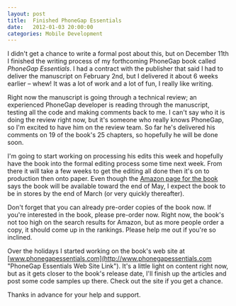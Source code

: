 ```yaml
---
layout: post
title:  Finished PhoneGap Essentials
date:   2012-01-03 20:00:00
categories: Mobile Development
---
```

I didn't get a chance to write a formal post about this, but on December 11th I finished the writing process of my forthcoming PhoneGap book called _PhoneGap Essentials_. I had a contract with the publisher that said I had to deliver the manuscript on February 2nd, but I delivered it about 6 weeks earlier – whew! It was a lot of work and a lot of fun, I really like writing.

Right now the manuscript is going through a technical review; an experienced PhoneGap developer is reading through the manuscript, testing all the code and making comments back to me. I can't say who it is doing the review right now, but it's someone who really knows PhoneGap, so I'm excited to have him on the review team. So far he's delivered his comments on 19 of the book's 25 chapters, so hopefully he will be done soon.

I'm going to start working on processing his edits this week and hopefully have the book into the formal editing process some time next week. From there it will take a few weeks to get the editing all done then it's on to production then onto paper. Even though the [Amazon page for the book](http://www.amazon.com/gp/product/0321814290/ref=as_li_ss_tl?ie=UTF8&tag=mcnsof-20&linkCode=as2&camp=217145&creative=399373&creativeASIN=0321814290 "Amazon's PhoneGap Essentials Page") says the book will be available toward the end of May, I expect the book to be in stores by the end of March (or very quickly thereafter).

Don't forget that you can already pre-order copies of the book now. If you're interested in the book, please pre-order now. Right now, the book's not too high on the search results for Amazon, but as more people order a copy, it should come up in the rankings. Please help me out if you're so inclined.

Over the holidays I started working on the book's web site at [www.phonegapessentials.com](http://www.phonegapessentials.com "PhoneGap Essentials Web Site Link"). It's a little light on content right now, but as it gets closer to the book's release date, I'll finish up the articles and post some code samples up there. Check out the site if you get a chance.

Thanks in advance for your help and support.